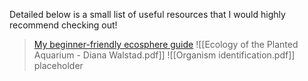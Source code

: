 Detailed below is a small list of useful resources that I would highly recommend checking out!

>[My beginner-friendly ecosphere guide](https://docs.google.com/document/d/1bxCtDIHm70P2uHMgbK7Nw5Ls_k_25RghvD91LrWJaUQ/edit?usp=drivesdk)
>![[Ecology of the Planted Aquarium - Diana Walstad.pdf]]
![[Organism identification.pdf]]
placeholder